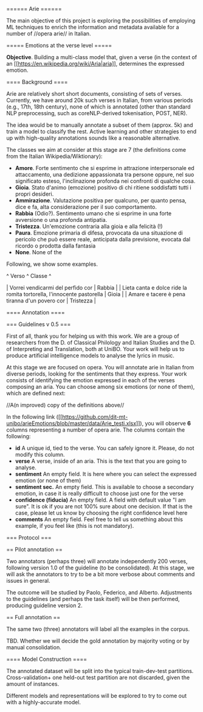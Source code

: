 ====== Arie ======

The main objective of this project is exploring the possibilities of employing ML techniques to enrich the information and metadata available for a number of //opera arie// in Italian.

===== Emotions at the verse level =====

**Objective**. Building a multi-class model that, given a verse (in the context of an [[https://en.wikipedia.org/wiki/Aria|aria]], determines the expressed emotion. 

==== Background ====

Arie are relatively short short documents, consisting of sets of verses. Currently, we have around 20k such verses in Italian, from various periods (e.g., 17th, 18th century), none of which is annotated (other than standard NLP preprocessing, such as coreNLP-derived tokenisation, POST, NER).

The idea would be to manually annotate a subset of them (approx. 5k) and train a model to classify the rest. Active learning and other strategies to end up with high-quality annotations sounds like a reasonable alternative.

The classes we aim at consider at this stage are 7 (the definitions come from the Italian Wikipedia/Wiktionary):
  - **Amore**. Forte sentimento che si esprime in attrazione interpersonale ed attaccamento, una dedizione appassionata tra persone oppure, nel suo significato esteso, l'inclinazione profonda nei confronti di qualche cosa.
  - **Gioia**. Stato d'animo (emozione) positivo di chi ritiene soddisfatti tutti i propri desideri.
  - **Ammirazione**. Valutazione positiva per qualcuno, per quanto pensa, dice e fa, alta considerazione per il suo comportamento.
  - **Rabbia** (Odio?). Sentimento umano che si esprime in una forte avversione o una profonda antipatia.
  - **Tristezza**. Un'emozione contraria alla gioia e alla felicità (!)
  - **Paura**. Emozione primaria di difesa, provocata da una situazione di pericolo che può essere reale, anticipata dalla previsione, evocata dal ricordo o prodotta dalla fantasia
  - **None**. None of the 

Following, we show some examples. 

^ Verso            ^ Classe ^

| Vorrei vendicarmi del perfido cor | Rabbia |
| Lieta canta e dolce ride la romita tortorella, l'innocente pastorella | Gioia |
| Amare e tacere è pena tiranna d'un povero cor | Tristezza |


==== Annotation ====

=== Guidelines v 0.5 ===

First of all, thank you for helping us with this work. We are a group of researchers from the D. of Classical Philology and Italian Studies and the D. of Interpreting and Translation, both at UniBO. Your work will help us to produce artificial intelligence models to analyse the lyrics in music. 

At this stage we are focused on opera. You will annotate arie in Italian from diverse periods, looking for the sentiments that they express. Your work consists of identifying the emotion expressed in each of the verses composing an aria. You can choose among six emotions (or none of them), which are defined next:

//A(n improved) copy of the definitions above//

In the following link ([[https://github.com/dit-mt-unibo/arieEmotions/blob/master/data/Arie_testi.xlsx]]), you will observe **6** columns representing a number of opera arie. The columns contain the following:
  - **id** A unique id, tied to the verse. You can safely ignore it. Please, do not modify this column. 
  - **verse** A verse, inside of an aria. This is the text that you are going to analyse. 
  - **sentiment** An empty field. It is here where you can select the expressed emotion (or none of them)  
 - **sentiment sec.** An empty field. This is available to choose a secondary emotion, in case it is really difficult to choose just one for the verse  
  - **confidence (fiducia)** An empty field. A field with default value "I am sure". It is ok if you are not 100% sure about one decision. If that is the case, please let us know by choosing the right confidence level here
  - **comments** An empty field. Feel free to tell us something about this example, if you feel like (this is not mandatory).


=== Protocol ===

== Pilot annotation ==

Two annotators (perhaps three) will annotate independently 200 verses, following version 1.0 of the guideline (to be consolidated). At this stage, we will ask the annotators to try to be a bit more verbose about comments and issues in general. 

The outcome will be studied by Paolo, Federico, and Alberto. Adjustments to the guidelines (and perhaps the task itself) will be then performed, producing guideline version 2. 

== Full annotation ==

The same two (three) annotators will label all the examples in the corpus. 

TBD. Whether we will decide the gold annotation by majority voting or by manual consolidation.

==== Model Construction ====

The annotated dataset will be split into the typical train-dev-test partitions. Cross-validation+ one held-out test partition are not discarded, given the amount of instances.

Different models and representations will be explored to try to come out with a highly-accurate model. 